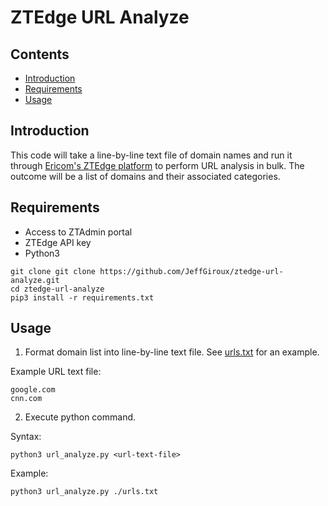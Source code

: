 # ZTEdge URL Analyze

## Contents

- [Introduction](#introduction)
- [Requirements](#requirements)
- [Usage](#usage)

## Introduction

This code will take a line-by-line text file of domain names and run it through [Ericom's ZTEdge platform](https://www.ericom.com) to perform URL analysis in bulk. The outcome will be a list of domains and their associated categories.

## Requirements

- Access to ZTAdmin portal
- ZTEdge API key
- Python3

```
git clone git clone https://github.com/JeffGiroux/ztedge-url-analyze.git
cd ztedge-url-analyze
pip3 install -r requirements.txt
```

## Usage

1. Format domain list into line-by-line text file. See [urls.txt](./urls.txt) for an example.

Example URL text file:
```
google.com
cnn.com
```

2. Execute python command.

Syntax:
```
python3 url_analyze.py <url-text-file>
```

Example:
```
python3 url_analyze.py ./urls.txt
```

